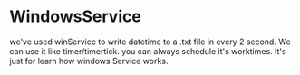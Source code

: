 # WindowsService

we've used winService to write datetime to a .txt file in every 2 second. 
We can use it like timer/timertick. you can always schedule it's worktimes.
It's just for learn how windows Service works.